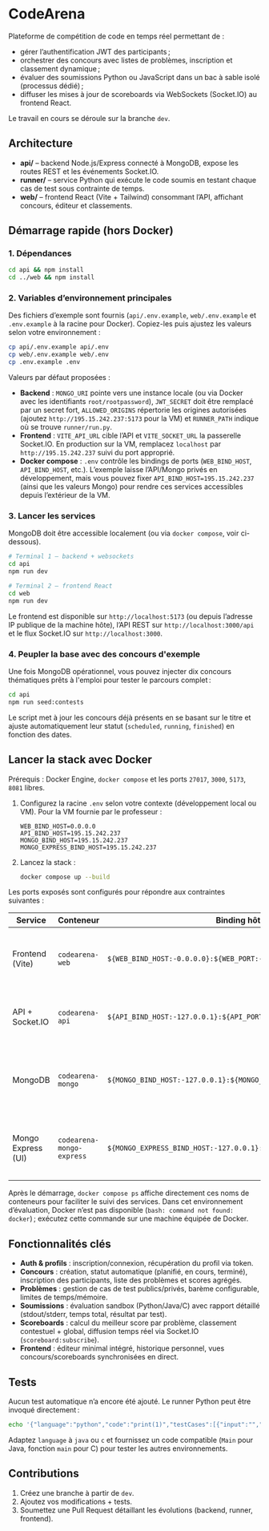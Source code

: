 # CodeArena

Plateforme de compétition de code en temps réel permettant de :

- gérer l’authentification JWT des participants ;
- orchestrer des concours avec listes de problèmes, inscription et classement dynamique ;
- évaluer des soumissions Python ou JavaScript dans un bac à sable isolé (processus dédié) ;
- diffuser les mises à jour de scoreboards via WebSockets (Socket.IO) au frontend React.

Le travail en cours se déroule sur la branche `dev`.

## Architecture

- **api/** – backend Node.js/Express connecté à MongoDB, expose les routes REST et les événements Socket.IO.
- **runner/** – service Python qui exécute le code soumis en testant chaque cas de test sous contrainte de temps.
- **web/** – frontend React (Vite + Tailwind) consommant l’API, affichant concours, éditeur et classements.

## Démarrage rapide (hors Docker)

### 1. Dépendances

```bash
cd api && npm install
cd ../web && npm install
```

### 2. Variables d’environnement principales

Des fichiers d’exemple sont fournis (`api/.env.example`, `web/.env.example` et `.env.example` à la racine pour Docker). Copiez-les puis ajustez les valeurs selon votre environnement :

```bash
cp api/.env.example api/.env
cp web/.env.example web/.env
cp .env.example .env
```

Valeurs par défaut proposées :

- **Backend** : `MONGO_URI` pointe vers une instance locale (ou via Docker avec les identifiants `root/rootpassword`), `JWT_SECRET` doit être remplacé par un secret fort, `ALLOWED_ORIGINS` répertorie les origines autorisées (ajoutez `http://195.15.242.237:5173` pour la VM) et `RUNNER_PATH` indique où se trouve `runner/run.py`.
- **Frontend** : `VITE_API_URL` cible l’API et `VITE_SOCKET_URL` la passerelle Socket.IO. En production sur la VM, remplacez `localhost` par `http://195.15.242.237` suivi du port approprié.
- **Docker compose** : `.env` contrôle les bindings de ports (`WEB_BIND_HOST`, `API_BIND_HOST`, etc.). L’exemple laisse l’API/Mongo privés en développement, mais vous pouvez fixer `API_BIND_HOST=195.15.242.237` (ainsi que les valeurs Mongo) pour rendre ces services accessibles depuis l’extérieur de la VM.

### 3. Lancer les services

MongoDB doit être accessible localement (ou via `docker compose`, voir ci-dessous).

```bash
# Terminal 1 – backend + websockets
cd api
npm run dev

# Terminal 2 – frontend React
cd web
npm run dev
```

Le frontend est disponible sur `http://localhost:5173` (ou depuis l’adresse IP publique de la machine hôte), l’API REST sur `http://localhost:3000/api` et le flux Socket.IO sur `http://localhost:3000`.

### 4. Peupler la base avec des concours d'exemple

Une fois MongoDB opérationnel, vous pouvez injecter dix concours thématiques prêts à l'emploi pour tester le parcours complet :

```bash
cd api
npm run seed:contests
```

Le script met à jour les concours déjà présents en se basant sur le titre et ajuste automatiquement leur statut (`scheduled`, `running`, `finished`) en fonction des dates.

## Lancer la stack avec Docker

Prérequis : Docker Engine, `docker compose` et les ports `27017`, `3000`, `5173`, `8081` libres.

1. Configurez la racine `.env` selon votre contexte (développement local ou VM). Pour la VM fournie par le professeur :

   ```dotenv
   WEB_BIND_HOST=0.0.0.0
   API_BIND_HOST=195.15.242.237
   MONGO_BIND_HOST=195.15.242.237
   MONGO_EXPRESS_BIND_HOST=195.15.242.237
   ```

2. Lancez la stack :

   ```bash
   docker compose up --build
   ```

Les ports exposés sont configurés pour répondre aux contraintes suivantes :

| Service              | Conteneur                 | Binding hôte      | Description |
|----------------------|---------------------------|-------------------|-------------|
| Frontend (Vite)      | `codearena-web`           | `${WEB_BIND_HOST:-0.0.0.0}:${WEB_PORT:-5173}`     | Disponible publiquement (par défaut) sur l’adresse IP de la machine hôte. |
| API + Socket.IO      | `codearena-api`           | `${API_BIND_HOST:-127.0.0.1}:${API_PORT:-3000}`   | Accessible localement par défaut, configurable pour la VM. |
| MongoDB              | `codearena-mongo`         | `${MONGO_BIND_HOST:-127.0.0.1}:${MONGO_PORT:-27017}`  | Restreint à la boucle locale sauf si vous exposez explicitement la base pour la VM. |
| Mongo Express (UI)   | `codearena-mongo-express` | `${MONGO_EXPRESS_BIND_HOST:-127.0.0.1}:${MONGO_EXPRESS_PORT:-8081}`   | Interface d’administration Mongo, à exposer uniquement si nécessaire. |

Après le démarrage, `docker compose ps` affiche directement ces noms de conteneurs pour faciliter le suivi des services. Dans cet environnement d’évaluation, Docker n’est pas disponible (`bash: command not found: docker`) ; exécutez cette commande sur une machine équipée de Docker.

## Fonctionnalités clés

- **Auth & profils** : inscription/connexion, récupération du profil via token.
- **Concours** : création, statut automatique (planifié, en cours, terminé), inscription des participants, liste des problèmes et scores agrégés.
- **Problèmes** : gestion de cas de test publics/privés, barème configurable, limites de temps/mémoire.
- **Soumissions** : évaluation sandbox (Python/Java/C) avec rapport détaillé (stdout/stderr, temps total, résultat par test).
- **Scoreboards** : calcul du meilleur score par problème, classement contestuel + global, diffusion temps réel via Socket.IO (`scoreboard:subscribe`).
- **Frontend** : éditeur minimal intégré, historique personnel, vues concours/scoreboards synchronisées en direct.

## Tests

Aucun test automatique n’a encore été ajouté. Le runner Python peut être invoqué directement :

```bash
echo '{"language":"python","code":"print(1)","testCases":[{"input":"","expectedOutput":"1"}]}' | python3 runner/run.py
```

Adaptez `language` à `java` ou `c` et fournissez un code compatible (`Main` pour Java, fonction `main` pour C) pour tester les autres environnements.

## Contributions

1. Créez une branche à partir de `dev`.
2. Ajoutez vos modifications + tests.
3. Soumettez une Pull Request détaillant les évolutions (backend, runner, frontend).
